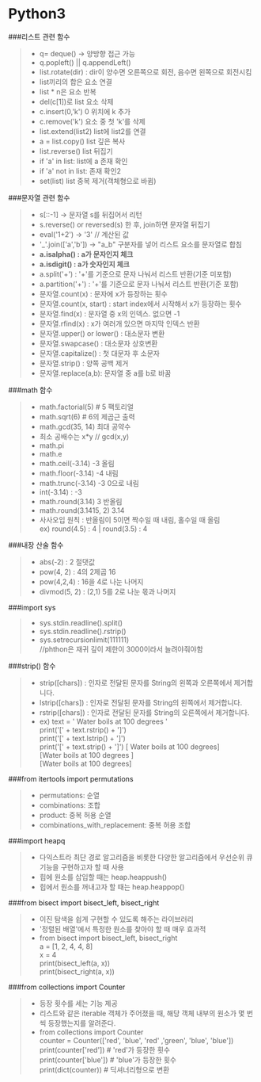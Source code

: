 # Python3

###리스트 관련 함수
>- q= deque() -> 양방향 접근 가능 </br>
> - q.popleft() || q.appendLeft()
> - list.rotate(dir) : dir이 양수면 오른쪽으로 회전, 음수면 왼쪽으로 회전시킴<br/>
> - list끼리의 합은 요소 연결
> - list * n은 요소 반복
> - del(c[1])로 list 요소 삭제
> - c.insert(0,'k') 0 위치에 k 추가
> - c.remove('k') 요소 중 첫 'k'를 삭제
> - list.extend(list2) list에 list2를 연결
> - a = list.copy()  list 깊은 복사
> - list.reverse() list 뒤집기
> - if 'a' in list: list에 a 존재 확인
> - if 'a' not in list: 존재 확인2
> - set(list) list 중복 제거(객체형으로 바뀜)


###문자열 관련 함수
> - s[::-1] -> 문자열 s를 뒤집어서 리턴
> - s.reverse() or reversed(s) 한 후, join하면 문자열 뒤집기
> - eval('1+2')  -> '3'  // 계산된 값
> - '_'.join(['a','b']) -> "a_b"
> 구분자를 넣어 리스트 요소를 문자열로 합침
> - **a.isalpha() : a가 문자인지 체크**
> - **a.isdigit() : a가 숫자인지 체크**
> - a.split('+') : '+'를 기준으로 문자 나눠서 리스트 반환(기준 미포함)
> - a.partition('+') : '+'를 기준으로 문자 나눠서 리스트 반환(기준 포함) 
> - 문자열.count(x) : 문자에 x가 등장하는 횟수
> - 문자열.count(x, start) : start index에서 시작해서 x가 등장하는 횟수
> - 문자열.find(x) : 문자열 중 x의 인덱스. 없으면 -1
> - 문자열.rfind(x) : x가 여러개 있으면 마지막 인덱스 반환
> - 문자열.upper() or lower() : 대소문자 변환
> - 문자열.swapcase() : 대소문자 상호변환
> - 문자열.capitalize() : 첫 대문자 후 소문자
> - 문자열.strip() : 양쪽 공백 제거
> - 문자열.replace(a,b): 문자열 중 a를 b로 바꿈

###math 함수
>- math.factorial(5) # 5 팩토리얼
>- math.sqrt(6) # 6의 제곱근 출력
>- math.gcd(35, 14) 최대 공약수
>- 최소 공배수는 x*y // gcd(x,y)
>- math.pi
>- math.e
>- math.ceil(-3.14) -3 올림
>- math.floor(-3.14) -4 내림
>- math.trunc(-3.14) -3 0으로 내림
>- int(-3.14) : -3
>- math.round(3.14) 3 반올림
>- math.round(3.1415, 2) 3.14
>- 사사오입 원칙 : 반올림이 5이면 짝수일 때 내림, 홀수일 때 올림
><br/> ex) round(4.5) : 4 | round(3.5) : 4

###내장 산술 함수
> - abs(-2) : 2 절댓값 
> - pow(4, 2) : 4의 2제곱 16
> - pow(4,2,4) : 16을 4로 나눈 나머지
> - divmod(5, 2) : (2,1) 5를 2로 나눈 몫과 나머지

###import sys
>- sys.stdin.readline().split()
>- sys.stdin.readline().rstrip()
>- sys.setrecursionlimit(111111)
<br>//phthon은 재귀 깊이 제한이 3000이라서 늘려야줘야함

###strip() 함수
>- strip([chars]) : 인자로 전달된 문자를 String의 왼쪽과 오른쪽에서 제거합니다.
>- lstrip([chars]) : 인자로 전달된 문자를 String의 왼쪽에서 제거합니다.
>- rstrip([chars]) : 인자로 전달된 문자를 String의 오른쪽에서 제거합니다.
>- ex)
>text = ' Water boils at 100 degrees '
</br>print('[' + text.rstrip() + ']')
</br>print('[' + text.lstrip() + ']')
</br>print('[' + text.strip() + ']')
>[ Water boils at 100 degrees]
</br>[Water boils at 100 degrees ]
</br>[Water boils at 100 degrees]

###from itertools import permutations
>- permutations: 순열
>- combinations: 조합
>- product: 중복 허용 순열
>- combinations_with_replacement: 중복 허용 조합


###import heapq
>- 다익스트라 최단 경로 알고리즘을 비롯한 다양한 알고리즘에서 우선순위 큐 기능을 구현하고자 할 때 사용
>- 힙에 원소를 삽입할 때는 heap.heappush()
>- 힙에서 원소를 꺼내고자 할 때는 heap.heappop()


###from bisect import bisect_left, bisect_right
>- 이진 탐색을 쉽게 구현할 수 있도록 해주는 라이브러리
>- '정렬된 배열'에서 특정한 원소를 찾아야 할 때 매우 효과적
>- from bisect import bisect_left, bisect_right
<br>a = [1, 2, 4, 4, 8]
<br>x = 4
<br>print(bisect_left(a, x))
<br>print(bisect_right(a, x))

###from collections import Counter
>- 등장 횟수를 세는 기능 제공
>- 리스트와 같은 iterable 객체가 주어졌을 때, 해당 객체 내부의 원소가 몇 번씩 등장했는지를 알려준다.
>- from collections import Counter
<br>counter = Counter(['red', 'blue', 'red' ,'green', 'blue', 'blue'])
<br>print(counter['red']) # 'red'가 등장한 횟수
<br>print(counter['blue']) # 'blue'가 등장한 횟수
<br>print(dict(counter)) # 딕셔너리형으로 변환

